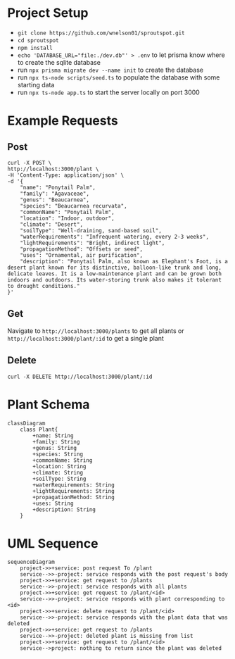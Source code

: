 # Project Setup
- `git clone https://github.com/wnelson01/sproutspot.git`
- `cd sproutspot`
- `npm install`
- `echo 'DATABASE_URL="file:./dev.db"' > .env` to let prisma know where to create the sqlite database
- run `npx prisma migrate dev --name init` to create the database
- run `npx ts-node scripts/seed.ts` to populate the database with some starting data 
- run `npx ts-node app.ts` to start the server locally on port 3000

# Example Requests    
## Post
    curl -X POST \
    http://localhost:3000/plant \
    -H 'Content-Type: application/json' \
    -d '{
        "name": "Ponytail Palm",
        "family": "Agavaceae",
        "genus": "Beaucarnea",
        "species": "Beaucarnea recurvata",
        "commonName": "Ponytail Palm",
        "location": "Indoor, outdoor",
        "climate": "Desert",
        "soilType": "Well-draining, sand-based soil",
        "waterRequirements": "Infrequent watering, every 2-3 weeks",
        "lightRequirements": "Bright, indirect light",
        "propagationMethod": "Offsets or seed",
        "uses": "Ornamental, air purification",
        "description": "Ponytail Palm, also known as Elephant's Foot, is a desert plant known for its distinctive, balloon-like trunk and long, delicate leaves. It is a low-maintenance plant and can be grown both indoors and outdoors. Its water-storing trunk also makes it tolerant to drought conditions."
    }'

## Get
Navigate to `http://localhost:3000/plants` to get all plants or `http://localhost:3000/plant/:id` to get a single plant

## Delete
    curl -X DELETE http://localhost:3000/plant/:id


# Plant Schema
```mermaid
classDiagram
    class Plant{
        +name: String
        +family: String
        +genus: String
        +species: String
        +commonName: String
        +location: String
        +climate: String
        +soilType: String
        +waterRequirements: String
        +lightRequirements: String
        +propagationMethod: String
        +uses: String
        +description: String
    }
```

# UML Sequence
```mermaid
sequenceDiagram
    project->>+service: post request To /plant
    service-->>-project: service responds with the post request's body
    project->>+service: get request to /plants
    service-->>-project: service responds with all plants
    project->>+service: get request to /plant/<id>
    service-->>-project: service responds with plant corresponding to <id>
    project->>+service: delete request to /plant/<id>
    service-->>-project: service responds with the plant data that was deleted
    project->>+service: get request to /plants
    service-->>-project: deleted plant is missing from list
    project->>+service: get request to /plant/<id>
    service-->project: nothing to return since the plant was deleted
```
